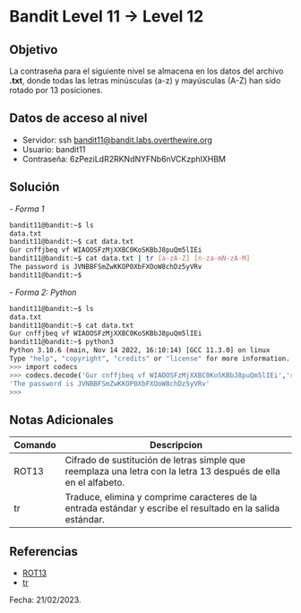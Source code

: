 # Bandit Level 11 → Level 12

## Objetivo
La contraseña para el siguiente nivel se almacena en los datos del archivo **.txt**, donde todas las letras minúsculas (a-z) y mayúsculas (A-Z) han sido rotado por 13 posiciones.

## Datos de acceso al nivel
* Servidor: ssh bandit11@bandit.labs.overthewire.org
* Usuario: bandit11
* Contraseña: 6zPeziLdR2RKNdNYFNb6nVCKzphlXHBM

## Solución
*- Forma 1*
``` bash 
bandit11@bandit:~$ ls
data.txt
bandit11@bandit:~$ cat data.txt
Gur cnffjbeq vf WIAOOSFzMjXXBC0KoSKBbJ8puQm5lIEi
bandit11@bandit:~$ cat data.txt | tr [a-zA-Z] [n-za-mN-zA-M]
The password is JVNBBFSmZwKKOP0XbFXOoW8chDz5yVRv
bandit11@bandit:~$
```
*- Forma 2: Python*
``` bash
bandit11@bandit:~$ ls
data.txt
bandit11@bandit:~$ cat data.txt
Gur cnffjbeq vf WIAOOSFzMjXXBC0KoSKBbJ8puQm5lIEi
bandit11@bandit:~$ python3
Python 3.10.6 (main, Nov 14 2022, 16:10:14) [GCC 11.3.0] on linux
Type "help", "copyright", "credits" or "license" for more information.
>>> import codecs
>>> codecs.decode('Gur cnffjbeq vf WIAOOSFzMjXXBC0KoSKBbJ8puQm5lIEi','rot13')
'The password is JVNBBFSmZwKKOP0XbFXOoW8chDz5yVRv'
>>>
```
## Notas Adicionales
|Comando | Descripcion |
|-----|-------|
|ROT13 | Cifrado de sustitución de letras simple que reemplaza una letra con la letra 13 después de ella en el alfabeto.|
| tr | Traduce, elimina y comprime caracteres de la entrada estándar y escribe el resultado en la salida estándar. |

## Referencias
* [ROT13](https://en.wikipedia.org/wiki/ROT13)
* [tr](https://linuxize.com/post/linux-tr-command/)

Fecha: 21/02/2023.